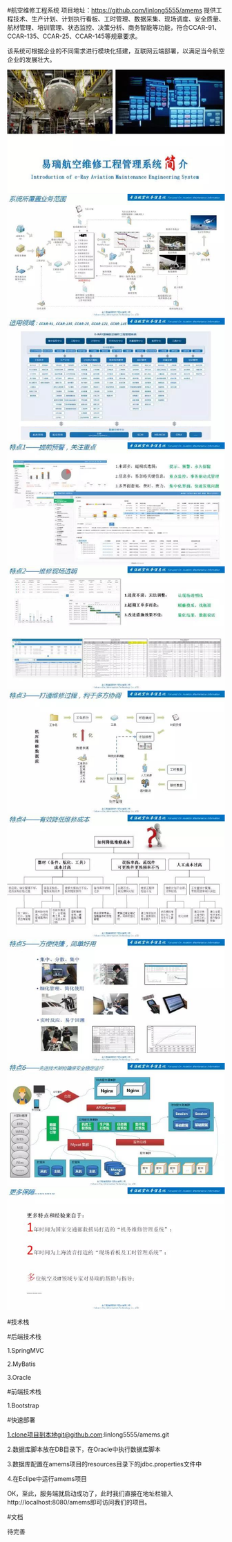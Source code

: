   #航空维修工程系统
   项目地址：https://github.com/linlong5555/amems
   提供工程技术、生产计划、计划执行看板、工时管理、数据采集、现场调度、安全质量、航材管理、培训管理、状态监控、决策分析、商务智能等功能，符合CCAR-91、CCAR-135、CCAR-25、CCAR-145等规章要求。

   该系统可根据企业的不同需求进行模块化搭建，互联网云端部署，以满足当今航空企业的发展壮大。
   
   ![Image text](https://raw.githubusercontent.com/linlong55555/img-folder/master/1-1.jpg)
   ![Image text](https://raw.githubusercontent.com/linlong55555/img-folder/master/1-2.jpg)
   ![Image text](https://raw.githubusercontent.com/linlong55555/img-folder/master/1-3.jpg)
   ![Image text](https://raw.githubusercontent.com/linlong55555/img-folder/master/1.jpg)
   ![Image text](https://raw.githubusercontent.com/linlong55555/img-folder/master/2.jpg)
   ![Image text](https://raw.githubusercontent.com/linlong55555/img-folder/master/3.jpg)
   ![Image text](https://raw.githubusercontent.com/linlong55555/img-folder/master/4.jpg)
   ![Image text](https://raw.githubusercontent.com/linlong55555/img-folder/master/5.jpg)
   ![Image text](https://raw.githubusercontent.com/linlong55555/img-folder/master/6.jpg)
   ![Image text](https://raw.githubusercontent.com/linlong55555/img-folder/master/7.jpg)
   
   #技术栈
   
   #后端技术栈
   
   1.SpringMVC
   
   2.MyBatis
   
   3.Oracle
   
   #前端技术栈
   
   1.Bootstrap
   
   #快速部署
   
   1.clone项目到本地git@github.com:linlong5555/amems.git
   
   2.数据库脚本放在DB目录下，在Oracle中执行数据库脚本
   
   3.数据库配置在amems项目的resources目录下的jdbc.properties文件中
   
   4.在Eclipe中运行amems项目
   
   OK，至此，服务端就启动成功了，此时我们直接在地址栏输入http://localhost:8080/amems即可访问我们的项目。
   
   #文档
   
   待完善
   
